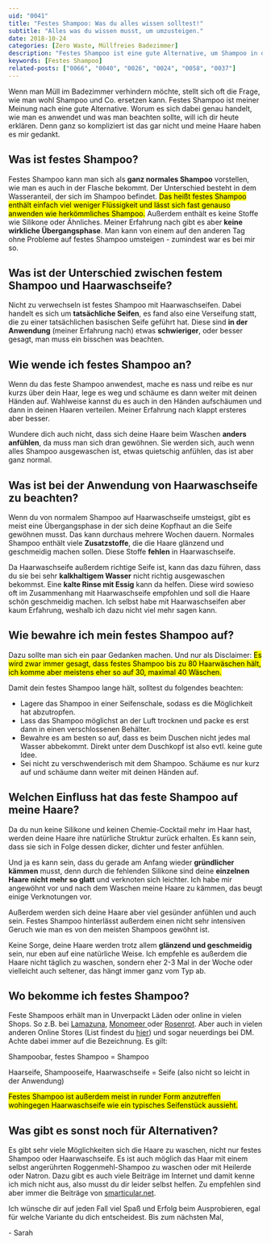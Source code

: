 ```yaml
---
uid: "0041"
title: "Festes Shampoo: Was du alles wissen solltest!"
subtitle: "Alles was du wissen musst, um umzusteigen."
date: 2018-10-24
categories: [Zero Waste, Müllfreies Badezimmer]
description: "Festes Shampoo ist eine gute Alternative, um Shampoo in der Flasche zu ersetzen. Was du bei der Anwendung beachten musst und weitere Tipps gibt es hier."
keywords: [Festes Shampoo]
related-posts: ["0066", "0040", "0026", "0024", "0058", "0037"]
---
```

Wenn man Müll im Badezimmer verhindern möchte, stellt sich oft die Frage, wie man wohl Shampoo und Co. ersetzen kann. Festes Shampoo ist meiner Meinung nach eine gute Alternative. Worum es sich dabei genau handelt, wie man es anwendet und was man beachten sollte, will ich dir heute erklären. Denn ganz so kompliziert ist das gar nicht und meine Haare haben es mir gedankt.

## Was ist festes Shampoo?
Festes Shampoo kann man sich als **ganz normales Shampoo** vorstellen, wie man es auch in der Flasche bekommt. Der Unterschied besteht in dem Wasseranteil, der sich im Shampoo befindet. <mark>Das heißt festes Shampoo enthält einfach viel weniger Flüssigkeit und lässt sich fast genauso anwenden wie herkömmliches Shampoo.</mark> Außerdem enthält es keine Stoffe wie Silikone oder Ähnliches. Meiner Erfahrung nach gibt es aber **keine wirkliche Übergangsphase**. Man kann von einem auf den anderen Tag ohne Probleme auf festes Shampoo umsteigen - zumindest war es bei mir so.

## Was ist der Unterschied zwischen festem Shampoo und Haarwaschseife?
Nicht zu verwechseln ist festes Shampoo mit Haarwaschseifen. Dabei handelt es sich um **tatsächliche Seifen**, es fand also eine Verseifung statt, die zu einer tatsächlichen basischen Seife geführt hat. Diese sind **in der Anwendung** (meiner Erfahrung nach) etwas **schwieriger**, oder besser gesagt, man muss ein bisschen was beachten.

## Wie wende ich festes Shampoo an?
Wenn du das feste Shampoo anwendest, mache es nass und reibe es nur kurzs über dein Haar, lege es weg und schäume es dann weiter mit deinen Händen auf. Wahlweise kannst du es auch in den Händen aufschäumen und dann in deinen Haaren verteilen. Meiner Erfahrung nach klappt ersteres aber besser.

Wundere dich auch nicht, dass sich deine Haare beim Waschen **anders anfühlen**, da muss man sich dran gewöhnen. Sie werden sich, auch wenn alles Shampoo ausgewaschen ist, etwas quietschig anfühlen, das ist aber ganz normal.

## Was ist bei der Anwendung von Haarwaschseife zu beachten?
Wenn du von normalem Shampoo auf Haarwaschseife umsteigst, gibt es meist eine Übergangsphase in der sich deine Kopfhaut an die Seife gewöhnen musst. Das kann durchaus mehrere Wochen dauern. Normales Shampoo enthält viele **Zusatzstoffe**, die die Haare glänzend und geschmeidig machen sollen. Diese Stoffe **fehlen** in Haarwaschseife.

Da Haarwaschseife außerdem richtige Seife ist, kann das dazu führen, dass du sie bei sehr **kalkhaltigem Wasser** nicht richtig ausgewaschen bekommst. Eine **kalte Rinse mit Essig** kann da helfen. Diese wird sowieso oft im Zusammenhang mit Haarwaschseife empfohlen und soll die Haare schön geschmeidig machen. Ich selbst habe mit Haarwaschseifen aber kaum Erfahrung, weshalb ich dazu nicht viel mehr sagen kann.

## Wie bewahre ich mein festes Shampoo auf?
Dazu sollte man sich ein paar Gedanken machen. Und nur als Disclaimer: <mark>Es wird zwar immer gesagt, dass festes Shampoo bis zu 80 Haarwäschen hält, ich komme aber meistens eher so auf 30, maximal 40 Wäschen.</mark>

Damit dein festes Shampoo lange hält, solltest du folgendes beachten:

- Lagere das Shampoo in einer Seifenschale, sodass es die Möglichkeit hat abzutropfen.
- Lass das Shampoo möglichst an der Luft trocknen und packe es erst dann in einen verschlossenen Behälter.
- Bewahre es am besten so auf, dass es beim Duschen nicht jedes mal Wasser abbekommt. Direkt unter dem Duschkopf ist also evtl. keine gute Idee.
- Sei nicht zu verschwenderisch mit dem Shampoo. Schäume es nur kurz auf und schäume dann weiter mit deinen Händen auf.

## Welchen Einfluss hat das feste Shampoo auf meine Haare?
Da du nun keine Silikone und keinen Chemie-Cocktail mehr im Haar hast, werden deine Haare ihre natürliche Struktur zurück erhalten. Es kann sein, dass sie sich in Folge dessen dicker, dichter und fester anfühlen.

Und ja es kann sein, dass du gerade am Anfang wieder **gründlicher kämmen** musst, denn durch die fehlenden Silikone sind deine **einzelnen Haare nicht mehr so glatt** und verknoten sich leichter. Ich habe mir angewöhnt vor und nach dem Waschen meine Haare zu kämmen, das beugt einige Verknotungen vor.

Außerdem werden sich deine Haare aber viel gesünder anfühlen und auch sein. Festes Shampoo hinterlässt außerdem einen nicht sehr intensiven Geruch wie man es von den meisten Shampoos gewöhnt ist.

Keine Sorge, deine Haare werden trotz allem **glänzend und geschmeidig** sein, nur eben auf eine natürliche Weise. Ich empfehle es außerdem die Haare nicht täglich zu waschen, sondern eher 2-3 Mal in der Woche oder vielleicht auch seltener, das hängt immer ganz vom Typ ab.

## Wo bekomme ich festes Shampoo?
Feste Shampoos erhält man in Unverpackt Läden oder online in vielen Shops. So z.B. bei [Lamazuna](http://www.lamazuna.de/), [Monomeer ](http://www.monomeer.de/index.php?page=product_overview&category=21)oder [Rosenrot](https://www.rosenrot.de/). Aber auch in vielen anderen Online Stores (List findest du [hier](https://minimalwaste.de/blog/plastikfrei-einkaufen-alle-onlineshops/)) und sogar neuerdings bei DM. Achte dabei immer auf die Bezeichnung. Es gilt:

Shampoobar, festes Shampoo = Shampoo

Haarseife, Shampooseife, Haarwaschseife = Seife (also nicht so leicht in der Anwendung)

<mark>Festes Shampoo ist außerdem meist in runder Form anzutreffen wohingegen Haarwaschseife wie ein typisches Seifenstück aussieht.</mark>

## Was gibt es sonst noch für Alternativen?
Es gibt sehr viele Möglichkeiten sich die Haare zu waschen, nicht nur festes Shampoo oder Haarwaschseife. Es ist auch möglich das Haar mit einem selbst angerührten Roggenmehl-Shampoo zu waschen oder mit Heilerde oder Natron. Dazu gibt es auch viele Beiträge im Internet und damit kenne ich mich nicht aus, also musst du dir leider selbst helfen. Zu empfehlen sind aber immer die Beiträge von [smarticular.net](https://www.smarticular.net/).

Ich wünsche dir auf jeden Fall viel Spaß und Erfolg beim Ausprobieren, egal für welche Variante du dich entscheidest. Bis zum nächsten Mal,

\- Sarah
